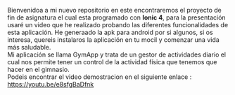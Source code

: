 Bienvenidoa a mi nuevo repositorio en este encontraremos el proyecto de fin de asignatura el cual esta programado con <strong>Ionic 4</strong>, para la presentación usaré un video que he realizado probando las diferentes funcionalidades de esta aplicación. He generaado la apk para android por si algunos, si os interesa, quereis instalaros la aplicación en tu mocil y comenzar una vida más saludable.<br>
Mi aplicación se llama GymApp y trata de un gestor de actividades diario el cual nos permite tener un control de la actividad física que tenemos que hacer en el gimnasio. 
<br> Podeis encontrar el video demostracion en el siguiente enlace : https://youtu.be/e8sfgBaDfnk  
